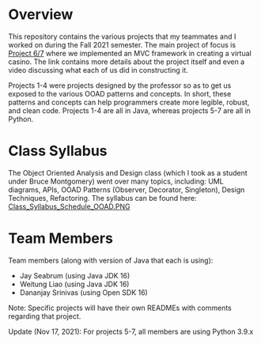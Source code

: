 # Overview
This repository contains the various projects that my teammates and I worked on during the Fall 2021 semester.  The main project of focus is [Project 6/7](https://github.com/xjseabrum/LING5448-OOAD/tree/main/Project6) where we implemented an MVC framework in creating a virtual casino.  The link contains more details about the project itself and even a video discussing what each of us did in constructing it.  

Projects 1-4 were projects designed by the professor so as to get us exposed to the various OOAD patterns and concepts.  In short, these patterns and concepts can help programmers create more legible, robust, and clean code.  Projects 1-4 are all in Java, whereas projects 5-7 are all in Python. 

# Class Syllabus
The Object Oriented Analysis and Design class (which I took as a student under Bruce Montgomery) went over many topics, including:  UML diagrams, APIs, OOAD Patterns (Observer, Decorator, Singleton), Design Techniques, Refactoring.  The syllabus can be found here: [Class_Syllabus_Schedule_OOAD.PNG](https://github.com/xjseabrum/LING5448-OOAD/blob/main/Class_Syllabus_Schedule_OOAD.PNG)

# Team Members

Team members (along with version of Java that each is using):

- Jay Seabrum (using Java JDK 16)
- Weitung Liao (using Java JDK 16)
- Dananjay Srinivas (using Open SDK 16)

Note: Specific projects will have their own READMEs with comments regarding that project.

Update (Nov 17, 2021): For projects 5-7, all members are using Python 3.9.x




